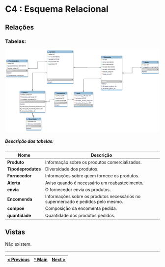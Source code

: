 # C4 : Esquema Relacional  <!-- omit in toc -->


## Relações

### Tabelas: 

![An alternative description](imagens/grupo3.png)


##### Descrição das tabelas: 

| **Nome** | **Descrição** |
| --- | --- |
| **Produto** | Informação sobre os produtos comercializados. | 
| **Tipodeprodutos** | Diversidade dos produtos. | 
| **Fornecedor** | Informações sobre quem fornece os produtos. | 
| **Alerta** | Aviso quando é necessário um reabastecimento. |
| **envia** | O fornecedor envia os produtos. | 
| **Encomenda** |Informações sobre os produtos necessários no supermercado e pedidos pelo mesmo. | 
| **compoe** | Composição da encomenta pedida. | 
| **quantidade** | Quantidade dos produtos pedidos. | 

## Vistas

Não existem.

---
| [< Previous](rebd03.md) | [^ Main](https://github.com/TCM21-SIBD03/reportSIBD) | [Next >](rebd05.md) |
| :---------------------- | :------------------------------------------------------: | ------------------: |
